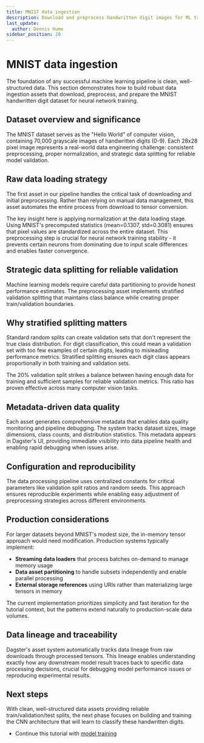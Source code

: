 ```yaml
---
title: MNIST data ingestion
description: Download and preprocess handwritten digit images for ML training
last_update:
  author: Dennis Hume
sidebar_position: 20
---
```


# MNIST data ingestion

The foundation of any successful machine learning pipeline is clean, well-structured data. This section demonstrates how to build robust data ingestion assets that download, preprocess, and prepare the MNIST handwritten digit dataset for neural network training.

## Dataset overview and significance

The MNIST dataset serves as the "Hello World" of computer vision, containing 70,000 grayscale images of handwritten digits (0-9). Each 28x28 pixel image represents a real-world data engineering challenge: consistent preprocessing, proper normalization, and strategic data splitting for reliable model validation.

## Raw data loading strategy

The first asset in our pipeline handles the critical task of downloading and initial preprocessing. Rather than relying on manual data management, this asset automates the entire process from download to tensor conversion.

<CodeExample
  path="docs_projects/project_ml/src/project_ml/defs/assets/data_assets.py"
  language="python"
  startAfter="start_raw_data_loading"
  endBefore="end_raw_data_loading"
  title="Data loading with automatic normalization"
/>

The key insight here is applying normalization at the data loading stage. Using MNIST's precomputed statistics (mean=0.1307, std=0.3081) ensures that pixel values are standardized across the entire dataset. This preprocessing step is crucial for neural network training stability - it prevents certain neurons from dominating due to input scale differences and enables faster convergence.

## Strategic data splitting for reliable validation

Machine learning models require careful data partitioning to provide honest performance estimates. The preprocessing asset implements stratified validation splitting that maintains class balance while creating proper train/validation boundaries.

<CodeExample
  path="docs_projects/project_ml/src/project_ml/defs/assets/data_assets.py"
  language="python"
  startAfter="start_data_preprocessing"
  endBefore="end_data_preprocessing"
  title="Stratified validation split with metadata tracking"
/>

## Why stratified splitting matters

Standard random splits can create validation sets that don't represent the true class distribution. For digit classification, this could mean a validation set with too few examples of certain digits, leading to misleading performance metrics. Stratified splitting ensures each digit class appears proportionally in both training and validation sets.

The 20% validation split strikes a balance between having enough data for training and sufficient samples for reliable validation metrics. This ratio has proven effective across many computer vision tasks.

## Metadata-driven data quality

Each asset generates comprehensive metadata that enables data quality monitoring and pipeline debugging. The system tracks dataset sizes, image dimensions, class counts, and distribution statistics. This metadata appears in Dagster's UI, providing immediate visibility into data pipeline health and enabling rapid debugging when issues arise.

## Configuration and reproducibility

The data processing pipeline uses centralized constants for critical parameters like validation split ratios and random seeds. This approach ensures reproducible experiments while enabling easy adjustment of preprocessing strategies across different environments.

## Production considerations

For larger datasets beyond MNIST's modest size, the in-memory tensor approach would need modification. Production systems typically implement:

- **Streaming data loaders** that process batches on-demand to manage memory usage
- **Data asset partitioning** to handle subsets independently and enable parallel processing
- **External storage references** using URIs rather than materializing large tensors in memory

The current implementation prioritizes simplicity and fast iteration for the tutorial context, but the patterns extend naturally to production-scale data volumes.

## Data lineage and traceability

Dagster's asset system automatically tracks data lineage from raw downloads through processed tensors. This lineage enables understanding exactly how any downstream model result traces back to specific data processing decisions, crucial for debugging model performance issues or reproducing experimental results.

## Next steps

With clean, well-structured data assets providing reliable train/validation/test splits, the next phase focuses on building and training the CNN architecture that will learn to classify these handwritten digits.

- Continue this tutorial with [model training](/examples/ml/model-training)
